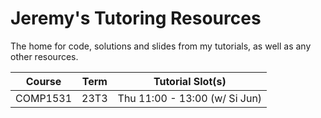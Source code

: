 # Jeremy's Tutoring Resources

The home for code, solutions and slides from my tutorials, as well as any other resources.

| Course   | Term | Tutorial Slot(s)              |
| -------- | ---- | ----------------------------- |
| COMP1531 | 23T3 | Thu 11:00 - 13:00 (w/ Si Jun) |
